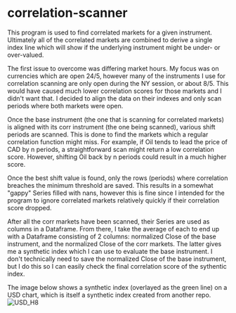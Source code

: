 # correlation-scanner
This program is used to find correlated markets for a given instrument. Ultimately all of the correlated markets are combined to derive a single index line which will show if the underlying instrument might be under- or over-valued. 

The first issue to overcome was differing market hours.  My focus was on currencies which are open 24/5, however many of the instruments I use for correlation scanning are only open during the NY session, or about 8/5.  This would have caused much lower correlation scores for those markets and I didn't want that. I decided to align the data on their indexes and only scan periods where both markets were open. 

Once the base instrument (the one that is scanning for correlated markets) is aligned with its corr instrument (the one being scanned), various shift periods are scanned. This is done to find the markets which a regular correlation function might miss.  For example, if Oil tends to lead the price of CAD by n periods, a straightforward scan might return a low correlation score.  However, shifting Oil back by n periods could result in a much higher score.

Once the best shift value is found, only the rows (periods) where correlation breaches the minimum threshold are saved. This results in a somewhat "gappy" Series filled with nans, however this is fine since I intended for the program to ignore correlated markets relatively quickly if their correlation score dropped.

After all the corr markets have been scanned, their Series are used as columns in a Dataframe. From there, I take the average of each to end up with a Dataframe consisting of 2 columns: normalized Close of the base instrument, and the normalized Close of the corr markets. The latter gives me a synthetic index which I can use to evaluate the base instrument.  I don't technically need to save the normalized Close of the base instrument, but I do this so I can easily check the final correlation score of the sythentic index.

The image below shows a synthetic index (overlayed as the green line) on a USD chart, which is itself a synthetic index created from another repo.
![USD_H8](https://user-images.githubusercontent.com/62268115/121256188-ea23b380-c871-11eb-9052-bbaffb56f3e0.png)
